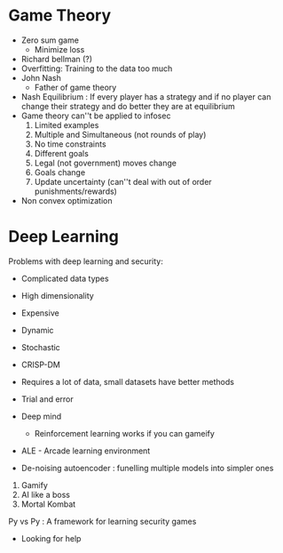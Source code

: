 # Game Theory

- Zero sum game
	- Minimize loss 
- Richard bellman (?)
- Overfitting: Training to the data too much
- John Nash
	- Father of game theory
- Nash Equilibrium : If every player has a strategy and if no player can change their strategy and do better they are at equilibrium
- Game theory can''t be applied to infosec
	1. Limited examples
	2. Multiple and Simultaneous (not rounds of play)
	3. No time constraints
	4. Different goals
	5. Legal (not government) moves change 
	6. Goals change
	7. Update uncertainty (can''t deal with out of order punishments/rewards)
- Non convex optimization
 
# Deep Learning

Problems with deep learning and security: 

- Complicated data types
- High dimensionality
- Expensive
- Dynamic
- Stochastic


- CRISP-DM
- Requires a lot of data, small datasets have better methods
- Trial and error
- Deep mind
	- Reinforcement learning works if you can gameify
- ALE - Arcade learning environment
- De-noising autoencoder : funelling multiple models into simpler ones


1. Gamify
2. AI like a boss
3. Mortal Kombat

Py vs Py : A framework for learning security games
- Looking for help



